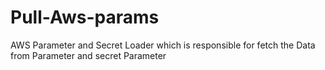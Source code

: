# Pull-Aws-params
AWS Parameter and Secret Loader which is responsible for fetch the Data from Parameter and secret Parameter 
